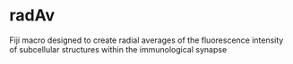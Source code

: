 # radAv
Fiji macro designed to create radial averages of the fluorescence intensity of subcellular structures within the immunological synapse
